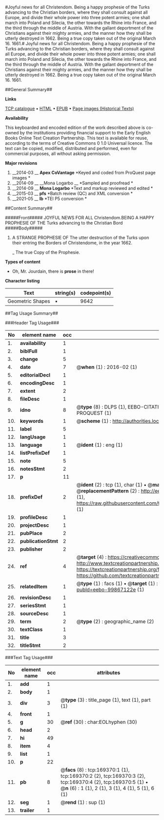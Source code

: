 #Joyful news for all Christendom. Being a happy prophesie of the Turks advancing to the Christian borders, where they shall consult against all Europe, and divide their whole power into three potent armies; one shall march into Poland and Silecia, the other towards the Rhine into France, and the third through the middle of Austria. With the gallant deportment of the Christians against their mighty armies, and the manner how they shall be utterly destroyed in 1662. Being a true copy taken out of the original March 16. 1661.#
Joyful news for all Christendom. Being a happy prophesie of the Turks advancing to the Christian borders, where they shall consult against all Europe, and divide their whole power into three potent armies; one shall march into Poland and Silecia, the other towards the Rhine into France, and the third through the middle of Austria. With the gallant deportment of the Christians against their mighty armies, and the manner how they shall be utterly destroyed in 1662. Being a true copy taken out of the original March 16. 1661.

##General Summary##

**Links**

[TCP catalogue](http://www.ota.ox.ac.uk/tcp/)  • 
[HTML](http://tei.it.ox.ac.uk/tcp/Texts-HTML/free/A87/A87395.html)  • 
[EPUB](http://tei.it.ox.ac.uk/tcp/Texts-EPUB/free/A87/A87395.epub) • 
[Page images (Historical Texts)](https://historicaltexts.jisc.ac.uk/eebo-99867122e)

**Availability**

This keyboarded and encoded edition of the work described above is co-owned by the
    institutions providing financial support to the Early English Books Online Text Creation
    Partnership. This text is available for reuse, according to the terms of  Creative Commons 0 1.0 Universal
    licence. The text can be copied, modified, distributed and performed, even for commercial
    purposes, all without asking permission.

**Major revisions**

1. __2014-03 __ __Apex CoVantage__ *Keyed and coded from ProQuest page images *
1. __2014-09 __ __Mona Logarbo __ *Sampled and proofread *
1. __2014-09 __ __Mona Logarbo__ *Text and markup reviewed and edited *
1. __2015-03 __ __pfs__ *Batch review (QC) and XML conversion *
1. __2021-05 __ __lb__ *TEI P5 conversion *

##Content Summary##

#####Front#####
JOYFUL NEWS FOR ALL Christendom.BEING A HAPPY PROPHESIE OF THE Turks advancing to the Christian Bord
#####Body#####

1. A STRANGE PROPHESIE OF The utter destruction of the Turks upon their entring the Borders of Christendome, in the year 1662.

    _ The true Copy of the Prophesie.

**Types of content**

  * Oh, Mr. Jourdain, there is **prose** in there!

**Character listing**


|Text|string(s)|codepoint(s)|
|---|---|---|
|Geometric Shapes|▪|9642|

##Tag Usage Summary##

###Header Tag Usage###

|No|element name|occ|attributes|
|---|---|---|---|
|1.|__availability__|1||
|2.|__biblFull__|1||
|3.|__change__|5||
|4.|__date__|7| @__when__ (1) : 2016-02 (1)|
|5.|__editorialDecl__|1||
|6.|__encodingDesc__|1||
|7.|__extent__|2||
|8.|__fileDesc__|1||
|9.|__idno__|8| @__type__ (8) : DLPS (1), EEBO-CITATION (1), VID (1), EEBO-PROQUEST (1), STC (3), PROQUEST (1)|
|10.|__keywords__|1| @__scheme__ (1) : http://authorities.loc.gov/ (1)|
|11.|__label__|5||
|12.|__langUsage__|1||
|13.|__language__|1| @__ident__ (1) : eng (1)|
|14.|__listPrefixDef__|1||
|15.|__note__|5||
|16.|__notesStmt__|2||
|17.|__p__|11||
|18.|__prefixDef__|2| @__ident__ (2) : tcp (1), char (1)  •  @__matchPattern__ (2) : ([0-9\-]+):([0-9IVX]+) (1), (.+) (1)  •  @__replacementPattern__ (2) : http://eebo.chadwyck.com/downloadtiff?vid=$1&page=$2 (1), https://raw.githubusercontent.com/textcreationpartnership/Texts/master/tcpchars.xml#$1 (1)|
|19.|__profileDesc__|1||
|20.|__projectDesc__|1||
|21.|__pubPlace__|2||
|22.|__publicationStmt__|2||
|23.|__publisher__|2||
|24.|__ref__|4| @__target__ (4) : https://creativecommons.org/publicdomain/zero/1.0/ (1), http://www.textcreationpartnership.org/docs/. (1), https://textcreationpartnership.org/faq/#faq05 (1), https://github.com/textcreationpartnership (1)|
|25.|__relatedItem__|1| @__type__ (1) : facs (1)  •  @__target__ (1) : https://data.historicaltexts.jisc.ac.uk/view?pubId=eebo-99867122e (1)|
|26.|__revisionDesc__|1||
|27.|__seriesStmt__|1||
|28.|__sourceDesc__|1||
|29.|__term__|2| @__type__ (2) : geographic_name (2)|
|30.|__textClass__|1||
|31.|__title__|3||
|32.|__titleStmt__|2||


###Text Tag Usage###

|No|element name|occ|attributes|
|---|---|---|---|
|1.|__add__|1||
|2.|__body__|1||
|3.|__div__|3| @__type__ (3) : title_page (1), text (1), part (1)|
|4.|__front__|1||
|5.|__g__|30| @__ref__ (30) : char:EOLhyphen (30)|
|6.|__head__|2||
|7.|__hi__|49||
|8.|__item__|4||
|9.|__list__|1||
|10.|__p__|22||
|11.|__pb__|8| @__facs__ (8) : tcp:169370:1 (1), tcp:169370:2 (2), tcp:169370:3 (2), tcp:169370:4 (2), tcp:169370:5 (1)  •  @__n__ (6) : 1 (1), 2 (1), 3 (1), 4 (1), 5 (1), 6 (1)|
|12.|__seg__|1| @__rend__ (1) : sup (1)|
|13.|__trailer__|1||
